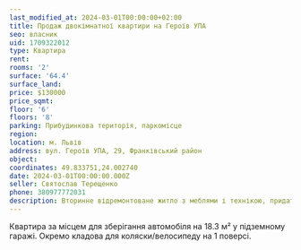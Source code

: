 ```yaml
---
last_modified_at: 2024-03-01T00:00:00+02:00
title: Продаж двокімнатної квартири на Героїв УПА
seo: власник
uid: 1709322012
type: Квартира
rent:
rooms: '2'
surface: '64.4'
surface_land:
price: $130000
price_sqmt:
floor: '6'
floors: '8'
parking: Прибудинкова територія, паркомісце
region:
location: м. Львів
address: вул. Героїв УПА, 29, Франківський район
object:
coordinates: 49.833751,24.002740
date: 2024-03-01T00:00:00.000Z
seller: Святослав Терещенко
phone: 380977772031
description: Вторинне відремонтоване житло з меблями і технікою, придатне і готове для проживання
---
```


Квартира за місцем для зберігання автомобіля на 18.3 м² у підземному гаражі. Окремо кладова для коляски/велосипеду на 1 поверсі.
